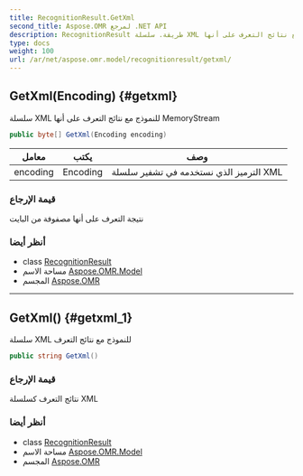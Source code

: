 ```yaml
---
title: RecognitionResult.GetXml
second_title: Aspose.OMR لمرجع .NET API
description: RecognitionResult طريقة. سلسلة XML للنموذج مع نتائج التعرف على أنها MemoryStream
type: docs
weight: 100
url: /ar/net/aspose.omr.model/recognitionresult/getxml/
---
```

## GetXml(Encoding) {#getxml}

سلسلة XML للنموذج مع نتائج التعرف على أنها MemoryStream

```csharp
public byte[] GetXml(Encoding encoding)
```

| معامل | يكتب | وصف |
| --- | --- | --- |
| encoding | Encoding | الترميز الذي نستخدمه في تشفير سلسلة XML |

### قيمة الإرجاع

نتيجة التعرف على أنها مصفوفة من البايت

### أنظر أيضا

* class [RecognitionResult](../)
* مساحة الاسم [Aspose.OMR.Model](../../recognitionresult/)
* المجسم [Aspose.OMR](../../../)

---

## GetXml() {#getxml_1}

سلسلة XML للنموذج مع نتائج التعرف

```csharp
public string GetXml()
```

### قيمة الإرجاع

نتائج التعرف كسلسلة XML

### أنظر أيضا

* class [RecognitionResult](../)
* مساحة الاسم [Aspose.OMR.Model](../../recognitionresult/)
* المجسم [Aspose.OMR](../../../)


